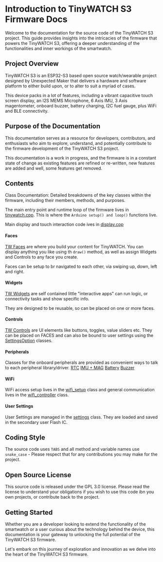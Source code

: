 # Introduction to TinyWATCH S3 Firmware Docs
Welcome to the documentation for the source code of the TinyWATCH S3 project. This guide provides insights into the intricacies of the firmware that powers the TinyWATCH S3, offering a deeper understanding of the functionalities and inner workings of the smartwatch.

## Project Overview
TinyWATCH S3 is an ESP32-S3 based open source watch/wearable project designed by Unexpected Maker that delivers a hardware and software platform to either build upon, or to alter to suit a myriad of cases.

This device packs in a lot of features, including a vibrant capacitive touch screen display, an I2S MEMS Microphone, 6 Axis IMU, 3 Axis magentometer, onboard buzzer, battery charging, I2C fuel gauge, plus WiFi and BLE connectivity. 

## Purpose of the Documentation
This documentation serves as a resource for developers, contributors, and enthusiasts who aim to explore, understand, and potentially contribute to the firmware development of the TinyWATCH S3 project. 

This documentation is a work in progress, and the firmware is in a constant state of change as existing features are refined or re-written, new features are added and well, some features get removed.   

## Contents
Class Documentation: Detailed breakdowns of the key classes within the firmware, including their members, methods, and purposes.

The main entry point and runtime loop of the firmware lives in [tinywatch.cpp](tw_docs_tinywatch.md). This is where the `Arduino setup() and loop()` functions live. 

Main display and touch interaction code ives in [display.cpp](tw_docs_display.md)

#### Faces
[TW Faces](tw_docs_faces.md) are where you build your content for TinyWATCH. You can display anything you like using th `draw()` method, as well as assign Widgets and Controls to any face you create.

Faces can be setup to br navigated to each other, via swiping up, down, left and right.

#### Widgets
[TW Widgets](tw_docs_widgets.md) are self contained little "interactive apps" can run logic, or connectivity tasks and show specific info.

They are designed to be reusable, so can be placed on one or more faces.  

#### Controls
[TW Controls](tw_docs_controls.md) are UI elements like buttons, toggles, value sliders etc.
They can be placed on FACES and can also be bound to user settings using the [SettingsOption](tw_docs_settingsoptions.md) classes.

#### Peripherals
Classes for the onboard peripherals are provided as convenient ways to talk to each peripheral library/driver.
[RTC](tw_docs_peripherals_rtc.md)
[ IMU + MAG](tw_docs_peripherals_imu.md)
[Battery](tw_docs_peripherals_battery.md)
[Buzzer](tw_docs_peripherals_buzzer.md)

#### WiFi
WiFi access setup lives in the [wifi_setup](tw_docs_wifi_setup.md) class and general communication lives in the [wifi_controller](tw_docs_wifi_controller.md) class.

#### User Settings
User Settings are managed in the [settings](tw_docs-settings.md) class. They are loaded and saved in the secondary user Flash IC. 

## Coding Style
The source code uses `TABS` and all method and variable names use `snake_case` - Please respect that for any contributions you may make for the project.

## Open Source License
This source code is released under the GPL 3.0 license. Please read the license to understand your obligations if you wish to use this code ibn you own projects, or contribute back to the project.


## Getting Started
Whether you are a developer looking to extend the functionality of the smartwatch or a user curious about the technology behind the device, this documentation is your gateway to unlocking the full potential of the TinyWATCH S3 firmware.

Let's embark on this journey of exploration and innovation as we delve into the heart of the TinyWATCH S3 firmware.